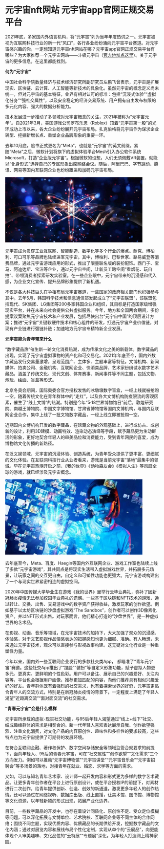 # 元宇宙nft网站 元宇宙app官网正规交易平台 

2021年底，多家国内外语言机构，将“元宇宙”列为当年年度热词之一。元宇宙被视为互联网科技行业的新一代“风口”，各行各业纷纷涌向元宇宙平台赛道。对元宇宙感兴趣的你，一定想知道元宇宙nft网站在哪？元宇宙app官网正规交易平台有哪些？为大家推荐一个元宇宙网站——斗极元宇宙（[官方地址点这里](https://demo.metabd.io/)）。关于元宇宙的更多信息，在这里都能找到。

**何为“元宇宙”**

中国社会科学院数量经济与技术经济研究所副研究员左鹏飞曾表示，元宇宙是扩展现实、区块链、云计算、人工智能等新技术的具象化。虽然元宇宙的概念定义尚未统一，但对元宇宙的基本特征，业界有相对认可的标准：包括“沉浸式体验”“虚拟化分身”“强社交属性”，以及安全稳定的经济交易系统、用户拥有自主发布权限的多元化内容、强大的数据分析能力。

技术发展进一步推动了多领域对元宇宙概念的关注，2021年被称为“元宇宙元年”。自2021年3月，美国游戏公司罗布乐思（Roblox）顶着“元宇宙第一股”的光环成功上市以来，各大企业纷纷展开元宇宙布局。扎克伯格将元宇宙作为谋求企业转型、挖掘新增长点、重塑企业品牌形象的重要一环。

去年10月底，脸书正式更名为“Meta”，也就是“元宇宙”的英文前缀。紧随“Meta”之后，微软计划将旗下的虚拟体验平台Mesh引入办公软件系统Microsoft，打造“企业版元宇宙”。根据微软的设想，人们无须佩戴VR装置，就能以“化身形式”选择自己的专属形象出席网络会议。随后，阿里巴巴、字节跳动、腾讯、网易等国内互联网企业也纷纷跟进和加码元宇宙布局。

![配图一](3a9ffc15567b38d50791e7d031dcfb48.jpg)

元宇宙成为贯穿工业互联网、智能制造、数字化等多个行业的爆点。耐克、博柏利、可口可乐等品牌也陆续进军元宇宙。其中，博柏利、巴黎世家、路易威登等消费品牌，通过元宇宙游戏应用的形式，推出了限量联名版的装扮配饰。西门子、宝马、阿迪达斯、宝洁等企业，通过元宇宙空间，让新员工跨空间“看烟花、玩自拍”、带领消费者探索研发实验室。在一些企业眼中，元宇宙带来的沉浸感和代入感，为企业文化宣传、提升品牌形象提供了新机遇。

不仅是各大科技巨头在争相布局元宇宙赛道，一些国家的政府相关部门也积极参与其中。去年5月，韩国科学技术和信息通信部发起成立了“元宇宙联盟”，该联盟包括现代、SK集团、LG集团等200多家韩国企业和组织，其目标是打造国家级增强现实平台，并在未来向社会提供公共虚拟服务。今年，地方和全国两会期间，多份提案议案聚焦元宇宙技术和产业发展，包括尽快出台“元宇宙中国”的顶层设计方案；推进“元宇宙”关键软硬件技术和核心组件的研发，打通元宇宙产业价值链，对现有产业链进行强链补链；加速地方元宇宙专精特新企业发展。

**元宇宙能为青年带来什么**

“数字藏品热”催生新一轮文化消费热潮，成为传承文化之美的新载体。数字藏品的出现，实现了元宇宙虚拟事物的资产化和可交易化。2021年年底至今，国内外数字藏品发行交易量激增，呈现范围广、主体多、主题丰富等特征。文博机构、新闻媒体、拍卖公司、金融机构、互联网企业、快消类品牌、艺术家纷纷试水数字艺术藏品，涵盖了传统文化、现代文创、体育赛事、新闻事件等不同主题，包括文物、潮玩、绘画、盲盒等形式。

北京冬奥会期间，国际奥委会官方授权发售的冰墩墩数字盲盒，一经上线就被抢购一空。随着传统文化在青年群体中的“走红”，以及各大文博机构防疫限流的客观因素，催生了“线上文博”的热潮。特别是今年“5·18世界博物馆日”前后，敦煌研究院、南越王博物院、中国文字博物馆、甘肃省博物馆等国内文博机构，与国内互联网企业合作，集中上线了一批文物数字藏品，一经上线立即被抢购一空。

近期国内文博机构开发的数字藏品，在馆藏文物的外观基础上，进行或仿古、或创新的设计，利用3D建模、动画特效、渲染动态演绎等手段，赋予藏品更为生动鲜活的形象，更好地契合年轻人的审美品位和消费能力，受到青年网民的喜爱，成为博物馆文化传播的新路径。

在泛文娱领域，元宇宙的沉浸体验、创造系统，为青年受众提供了更丰富、更细腻的文化体验。在互联网科技行业从业者看来，游戏是当前元宇宙“落地”最集中的领域。早在元宇宙热潮开启之前，《我的世界》《动物森友会》《模拟人生》等风靡全球的游戏，就已经涉及元宇宙概念。

![配图二](3134fc6527e569ae52e1ec43db63ec91.jpg)

去年底至今，Meta、百度、Haegin等国内外互联网企业、游戏工作室也陆续上线了多款“元宇宙游戏”，其共同点是将现实生活带入虚拟游戏世界，并拓展多元场景，让玩家之间的交互更自由，自定义和可塑性功能也更强大。元宇宙游戏构建出了一个与现实世界紧密相连的虚拟空间。

2020年中国传媒大学毕业生在游戏《我的世界》里举行云毕业典礼，弥补了因新冠肺炎疫情无法参加校园毕业典礼的遗憾。一些基于区块链和NFT技术的游戏，通过转让、交换、出售、交易游戏中的数字资产获得收益，激发玩家的创作欲望。例如基于以太坊区块链的沙盘虚拟游戏“The Sandbox”，创作者可以创作3D像素化资产，并以NFT形式出售。对玩家而言，他们精心打造的“沙盘世界”，是一种虚拟世界的艺术品。

在影视、动画、音乐等领域，在元宇宙技术的加持下，大大加强了观众的沉浸感、体验感，对于文艺影视作品情感表达的把握感知也更为细腻、准确。有人畅想，未来通过元宇宙技术，观众可以直接参与影视故事构建。这无疑对文化行业是一种重塑性力量。

今年以来，国内外一些互联网企业发行的多款社交类App， 都瞄准了“青年元宇宙”赛道。这些社交App推出了“捏脸”“装扮”等自定义形象功能，赋予虚拟人物更多元、更真实、更鲜明的个性色彩。用户可以备注、展示自己的兴趣爱好、关注内容等，平台也会根据用户画像，推荐更加匹配的内容，向他们推荐具有相似兴趣爱好的好友。青年群体既有着强烈的社交需求，也有着探索世界的好奇，元宇宙更贴合青年人的交流方式，特别是在新冠肺炎疫情的背景下，一定程度上满足了年轻人渴望“近距离交流”“面对面交流”的社交需求。

**“青春元宇宙”会是什么模样**

元宇宙所承载的虚拟-现实社交功能，与95后年轻人渴望通过“线上+线下”社交、结成趣缘群体的需求是相契合的。新一代年轻人喜欢表达展示自我、创作欲望强烈、注重文化消费，对文化产品的内容原创性、趣味性和多样性的要求较高，这些特点也为元宇宙提供了可期待的发展环境。

在符合互联网金融、著作权保护、数字空间存储安全等领域监管合规要求的前提下，面向年轻人、95后的青春元宇宙，可在“社交属性”“创作欲望”“文化需求”三个方向发力。例如可以推动“元宇宙博物馆”“元宇宙讲堂”“元宇宙音乐会”“元宇宙招聘会”等多场景的落地，对接青年在就业、婚恋、求学等方面的需求。

又如，可以与知名青年艺术家、设计师一起开发内容和形式更为多样的数字艺术藏品。让更多青年创作者在平台上进行原创设计，或在平台授权IP的前提下，对素材进行二次创作，给青年提供创新、创造、创效的新通道，激发更多年轻人的创作热情。还可以通过在网络视听、数据库出版、线上直播，让美术馆、图书馆、博物馆等文化资源，以年轻新颖的形式出现，拓展产业化边界。

目前，一些数字藏品的开发中，也存在着设计同质化、原创性不足、受众定位模糊等问题，可以深化拓展与文博单位、艺术院校、互联网企业等不同主体的合作网络；围绕不同主题，实现优质内容、优质藏品的长期供给开发，挖掘数字藏品的文化内涵；通过对展览内容和展线布局个性化定制，实现从单个的“云展品”，向更能体现个人审美趣味、文化品位的“云特展”“专题展”深化，为年轻人打造网上精神家园。

